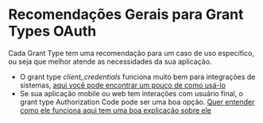 # Recomendações Gerais para Grant Types OAuth

Cada Grant Type tem uma recomendação para um caso de uso específico, ou seja que melhor atende
as necessidades da sua aplicação.

- O grant type _client_credentials_ funciona muito bem para integrações de sistemas, [aqui você pode 
encontrar um pouco de como usá-lo](oauth_recomendacao_client_credentials.md)
- Se sua aplicação mobile ou web tem interações com usuário final, o grant type Authorization Code
pode ser uma boa opção. [Quer entender como ele funciona aqui tem uma boa explicação sobre ele]()